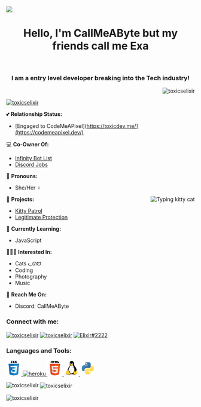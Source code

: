 <img align="center" width="1000" src="https://i.imgur.com/Jdvhkz3.jpeg">

<h1 align="center">Hello, I'm CallMeAByte but my friends call me Exa</h1> <br> 

<h3 align="center">I am a entry level developer breaking into the Tech industry!</h3>

<p align="right"> <img src="https://komarev.com/ghpvc/?username=toxicselixir&label=Profile%20views&color=0e75b6&style=flat" alt="toxicselixir" /> </p>

<p align="left"> <a href="[https://x.com/callmeabyte]" target="blank"><img src="https://img.shields.io/twitter/follow/toxicselixir?logo=twitter&style=for-the-badge" alt="toxicselixir" /></a> </p>

💕 **Relationship Status:**
* [Engaged to CodeMeAPixel](https://toxicdev.me/](https://codemeapixel.dev/)

💻 **Co-Owner Of:**
* [Infinity Bot List](https://infinitybots.gg/)
* [Discord Jobs](https://dscjobs.org/)

🧬 **Pronouns:**
* She/Her ♀️

<img align="right" src="https://imgur.com/Iiu0Zy4.gif" alt = "Typing kitty cat">

🎉 **Projects:**
*  [Kitty Patrol](https://infinitybots.gg/bots/937418418183864380) 
*  [Legitimate Protection](https://infinitybots.gg/bots/940652496018350140)
   

🌱 **Currently Learning:**
* JavaScript


🕵🏾‍♀️ **Interested In:**
 * Cats ᓚᘏᗢ
 * Coding
 * Photography
 * Music

📧 **Reach Me On:**
 * Discord: CallMeAByte

<h3 align="left">Connect with me:</h3>
<p align="left">
<a href="https://x.com/callmeabyte" target="blank"><img align="center" src="https://raw.githubusercontent.com/rahuldkjain/github-profile-readme-generator/master/src/images/icons/Social/twitter.svg" alt="toxicselixir" height="30" width="40" /></a> <a href="https://instagram.com/callmeabyte" target="blank"><img align="center" src="https://raw.githubusercontent.com/rahuldkjain/github-profile-readme-generator/master/src/images/icons/Social/instagram.svg" alt="toxicselixir" height="30" width="40" /></a> <a href="https://discordapp.com/users/896951964234043413" target="Discord: Exa"><img align="center" src="https://raw.githubusercontent.com/rahuldkjain/github-profile-readme-generator/master/src/images/icons/Social/discord.svg" alt="Elixir#2222" height="30" width="40" /></a>
</p>

<h3 align="left">Languages and Tools:</h3>
<p align="left"> <a href="https://www.w3schools.com/css/" target="_blank" rel="noreferrer"> <img src="https://raw.githubusercontent.com/devicons/devicon/master/icons/css3/css3-original-wordmark.svg" alt="css3" width="40" height="40"/> </a> <a href="https://heroku.com" target="_blank" rel="noreferrer"> <img src="https://www.vectorlogo.zone/logos/heroku/heroku-icon.svg" alt="heroku" width="40" height="40"/> </a> <a href="https://www.w3.org/html/" target="_blank" rel="noreferrer"> <img src="https://raw.githubusercontent.com/devicons/devicon/master/icons/html5/html5-original-wordmark.svg" alt="html5" width="40" height="40"/> </a> <a href="https://www.linux.org/" target="_blank" rel="noreferrer"> <img src="https://raw.githubusercontent.com/devicons/devicon/master/icons/linux/linux-original.svg" alt="linux" width="40" height="40"/> </a> <a href="https://www.python.org" target="_blank" rel="noreferrer"> <img src="https://raw.githubusercontent.com/devicons/devicon/master/icons/python/python-original.svg" alt="python" width="40" height="40"/> </a> </p>

<p><img align="left" src="https://github-readme-stats.vercel.app/api/top-langs?username=toxicselixir&show_icons=true&locale=en&layout=compact" alt="toxicselixir" /></p>

<p>&nbsp;<img align="center" src="https://github-readme-stats.vercel.app/api?username=toxicselixir&show_icons=true&locale=en" alt="toxicselixir" /></p>

<p><img align="center" src="https://github-readme-streak-stats.herokuapp.com/?user=toxicselixir&" alt="toxicselixir" /></p>

